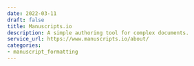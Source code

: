 ```yaml
---
date: 2022-03-11
draft: false
title: Manuscripts.io
description: A simple authoring tool for complex documents.
service_url: https://www.manuscripts.io/about/
categories:
- manuscript_formatting
---
```



